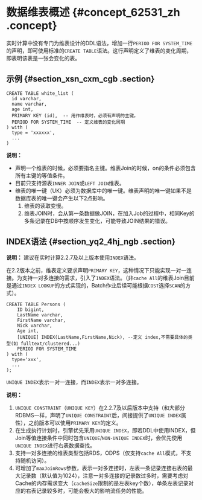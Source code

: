 # 数据维表概述 {#concept_62531_zh .concept}

实时计算中没有专门为维表设计的DDL语法，增加一行`PERIOD FOR SYSTEM_TIME`的声明，即可使用标准的`CREATE TABLE`语法。这行声明定义了维表的变化周期，即表明该表是一张会变化的表。

## 示例 {#section_xsn_cxm_cgb .section}

```language-sql
CREATE TABLE white_list (
  id varchar,
  name varchar,
  age int,
  PRIMARY KEY (id),  -- 用作维表时，必须有声明的主键。
  PERIOD FOR SYSTEM_TIME  -- 定义维表的变化周期
) with (
  type = 'xxxxxx',
  ...
)

```

**说明：** 

-   声明一个维表的时候，必须要指名主键。维表Join的时候，on的条件必须包含所有主键的等值条件。
-   目前只支持源表`INNER JOIN`或`LEFT JOIN`维表。
-   维表的唯一键（UK）必须为数据库中的唯一键。维表声明的唯一键如果不是数据库表的唯一键会产生以下2点影响。
    1.  维表的读取变慢。
    2.  维表JOIN时，会从第一条数据做JOIN，在加入Job的过程中，相同Key的多条记录在DB中按顺序发生变化，可能导致JOIN结果的错误。

## INDEX语法 {#section_yq2_4hj_ngb .section}

**说明：** 建议在实时计算2.2.7及以上版本使用`INDEX`语法。

在2.2版本之前，维表定义要求声明`PRIMARY KEY`，这种情况下只能实现一对一连接。为支持一对多连接的需求，引入了`INDEX`语法。（非`cache All`的维表Join目前是通过`INDEX LOOKUP`的方式实现的，Batch作业后续可能根据`COST`选择`SCAN`的方式）。

```language-sql
CREATE TABLE Persons (
    ID bigint,
    LastName varchar,
    FirstName varchar,
    Nick varchar,
    Age int,
    [UNIQUE] INDEX(LastName,FirstName,Nick), --定义 index,不需要具体的类型(如 fulltext/clustered...)
    PERIOD FOR SYSTEM_TIME
) with (
  type='xxx',
  ...
);
```

`UNIQUE INDEX`表示一对一连接，而`INDEX`表示一对多连接。

**说明：** 

1.  `UNIQUE CONSTRAINT`（`UNIQUE KEY`）在2.2.7及以后版本中支持（和大部分RDBMS一样，声明了`UNIQUE CONSTRAINT`后，间接提供了`UNIQUE INDEX`属性），之前版本可以使用`PRIMARY KEY`的定义。
2.  在生成执行计划时，引擎优先采用`UNIQUE INDEX`，即若DDL中使用INDEX，但Join等值连接条件中同时包含`UNIQUE`/`NON-UNIQUE INDEX`时，会优先使用`UNIQUE INDEX`进行右表数据查找。
3.  支持一对多连接的维表类型包括RDS，ODPS（仅支持`cache All`模式，不支持随机访问）。
4.  可增加了`maxJoinRows`参数，表示一对多连接时，左表一条记录连接右表的最大记录数（默认值为1024），注意一对多连接的记录数过多时，需要考虑对Cache的内存需求变大（`cacheSize`限制的是左表key个数），单条左表记录对应的右表记录较多时，可能会极大的影响流任务的性能。

